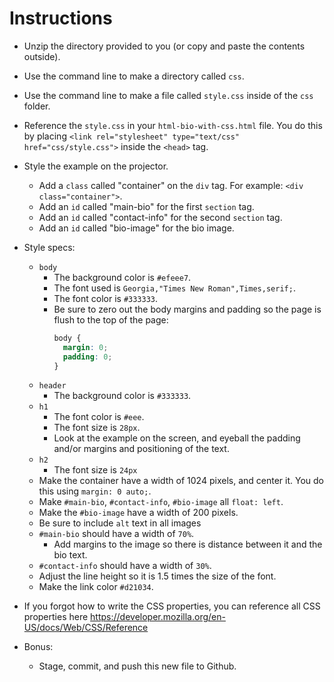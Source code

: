 # Instructions

- Unzip the directory provided to you (or copy and paste the contents outside).
- Use the command line to make a directory called `css`.
- Use the command line to make a file called `style.css` inside of the `css` folder.
- Reference the `style.css` in your `html-bio-with-css.html` file. You do this by placing `<link rel="stylesheet" type="text/css" href="css/style.css">` inside the `<head>` tag.
- Style the example on the projector.
  - Add a `class` called "container" on the `div` tag. For example: `<div class="container">`.
  - Add an `id` called "main-bio" for the first `section` tag.
  - Add an `id` called "contact-info" for the second `section` tag.
  - Add an `id` called "bio-image" for the bio image.
- Style specs:

  - `body`
    - The background color is `#efeee7`.
    - The font used is `Georgia,"Times New Roman",Times,serif;`.
    - The font color is `#333333`.
    - Be sure to zero out the body margins and padding so the page is flush to the top of the page:
      ```css
      body {
        margin: 0;
        padding: 0;
      }
      ```
  - `header`
    - The background color is `#333333`.
  - `h1`
    - The font color is `#eee`.
    - The font size is `28px`.
    - Look at the example on the screen, and eyeball the padding and/or margins and positioning of the text.
  - `h2`
    - The font size is `24px`
  - Make the container have a width of 1024 pixels, and center it. You do this using `margin: 0 auto;`.
  - Make `#main-bio`, `#contact-info`, `#bio-image` all `float: left`.
  - Make the `#bio-image` have a width of 200 pixels.
  - Be sure to include `alt` text in all images
  - `#main-bio` should have a width of `70%`.
    - Add margins to the image so there is distance between it and the bio text.
  - `#contact-info` should have a width of `30%`.
  - Adjust the line height so it is 1.5 times the size of the font.
  - Make the link color `#d21034`.

- If you forgot how to write the CSS properties, you can reference all CSS properties here <https://developer.mozilla.org/en-US/docs/Web/CSS/Reference>

- Bonus:

  - Stage, commit, and push this new file to Github.
